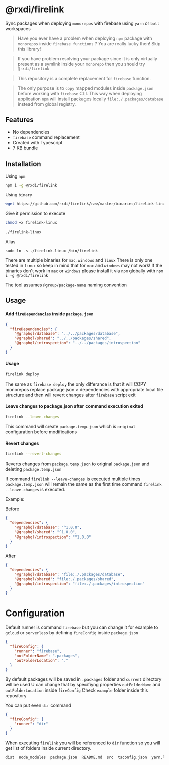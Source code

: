 # @rxdi/firelink

Sync packages when deploying `monorepos` with firebase using `yarn` or `bolt` workspaces

> Have you ever have a problem when deploying `npm` package with `monorepos` inside `firebase functions` ? You are really lucky then! Skip this library!

> If you have problem resolving your package since it is only virtually present as a symlink inside your `monorepo` then you should try `@rxdi/firelink`

> This repository is a complete replacement for `firebase` function.

> The only purpose is to `copy` mapped modules inside `package.json` before working with `firebase` CLI. This way when deploying application `npm` will install packages locally `file:./.packages/database` instead from global registry.

## Features

- No dependencies
- `firebase` command replacement
- Created with Typescript
- 7 KB bundle

## Installation

Using `npm`

```bash
npm i -g @rxdi/firelink
```

Using `binary`

```bash
wget https://github.com/rxdi/firelink/raw/master/binaries/firelink-linux
```

Give it permission to execute

```bash
chmod +x firelink-linux
```

```bash
./firelink-linux
```

Alias

```
sudo ln -s ./firelink-linux /bin/firelink
```

There are multiple binaries for `mac`, `windows` and `linux`
There is only one tested in `linux` so keep in mind that for `mac` and `windows` may not work!
If the binaries don't work in `mac` or `windows` please install it via `npm` globally with `npm i -g @rxdi/firelink`

The tool assumes `@group/package-name` naming convention

## Usage

#### Add `fireDependencies` inside `package.json`

```json
{
  "fireDependencies": {
    "@graphql/database": "../../packages/database",
    "@graphql/shared": "../../packages/shared",
    "@graphql/introspection": "../../packages/introspection"
  }
}
```

#### Usage

```bash
firelink deploy
```

The same as `firebase deploy` the only differance is that it will COPY monorepos replace package.json > dependencies with appropriate local file structure and then will revert changes after `firebase` script exit

#### Leave changes to package.json after command execution exited

```bash
firelink --leave-changes
```

This command will create `package.temp.json` which is `original` configuration before modifications

#### Revert changes

```bash
firelink --revert-changes
```

Reverts changes from `package.temp.json` to original `package.json` and deleting `package.temp.json`

If command `firelink --leave-changes` is executed multiple times `package.temp.json` will remain the same as the first time command `firelink --leave-changes` is executed.

Example:

Before

```json
{
  "dependencies": {
    "@graphql/database": "^1.0.0",
    "@graphql/shared": "^1.0.0",
    "@graphql/introspection": "^1.0.0"
  }
}
```

After

```json
{
  "dependencies": {
    "@graphql/database": "file:./.packages/database",
    "@graphql/shared": "file:./.packages/shared",
    "@graphql/introspection": "file:./.packages/introspection"
  }
}
```

# Configuration

Default runner is command `firebase` but you can change it for example to `gcloud` or `serverless` by defining `fireConfig` inside `package.json`

```json
{
  "fireConfig": {
    "runner": "firebase",
    "outFolderName": ".packages",
    "outFolderLocation": "."
  }
}
```

By default packages will be saved in `.packages` folder and `current` directory will be used
U can change that by specifiyng properties `outFolderName` and `outFolderLocation` inside `fireConfig`
Check `example` folder inside this repository

You can put even `dir` command

```json
{
  "fireConfig": {
    "runner": "dir"
  }
}
```

When executing `firelink` you will be referenced to `dir` function so you will get list of folders inside current directory.

```bash
dist  node_modules  package.json  README.md  src  tsconfig.json  yarn.lock
```
